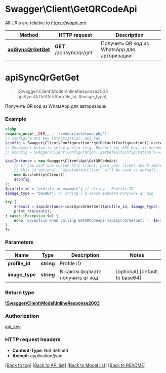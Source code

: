 # Swagger\Client\GetQRCodeApi

All URIs are relative to *https://wappi.pro*

Method | HTTP request | Description
------------- | ------------- | -------------
[**apiSyncQrGetGet**](GetQRCodeApi.md#apisyncqrgetget) | **GET** /api/sync/qr/get | Получить QR код из WhatsApp для авторизации

# **apiSyncQrGetGet**
> \Swagger\Client\Model\InlineResponse2003 apiSyncQrGetGet($profile_id, $image_type)

Получить QR код из WhatsApp для авторизации

### Example
```php
<?php
require_once(__DIR__ . '/vendor/autoload.php');
// Configure API key authorization: api_key
$config = Swagger\Client\Configuration::getDefaultConfiguration()->setApiKey('Authorization', 'YOUR_API_KEY');
// Uncomment below to setup prefix (e.g. Bearer) for API key, if needed
// $config = Swagger\Client\Configuration::getDefaultConfiguration()->setApiKeyPrefix('Authorization', 'Bearer');

$apiInstance = new Swagger\Client\Api\GetQRCodeApi(
    // If you want use custom http client, pass your client which implements `GuzzleHttp\ClientInterface`.
    // This is optional, `GuzzleHttp\Client` will be used as default.
    new GuzzleHttp\Client(),
    $config
);
$profile_id = "profile_id_example"; // string | Profile ID
$image_type = "base64"; // string | В каком формате получить qr код

try {
    $result = $apiInstance->apiSyncQrGetGet($profile_id, $image_type);
    print_r($result);
} catch (Exception $e) {
    echo 'Exception when calling GetQRCodeApi->apiSyncQrGetGet: ', $e->getMessage(), PHP_EOL;
}
?>
```

### Parameters

Name | Type | Description  | Notes
------------- | ------------- | ------------- | -------------
 **profile_id** | **string**| Profile ID |
 **image_type** | **string**| В каком формате получить qr код | [optional] [default to base64]

### Return type

[**\Swagger\Client\Model\InlineResponse2003**](../Model/InlineResponse2003.md)

### Authorization

[api_key](../../README.md#api_key)

### HTTP request headers

 - **Content-Type**: Not defined
 - **Accept**: application/json

[[Back to top]](#) [[Back to API list]](../../README.md#documentation-for-api-endpoints) [[Back to Model list]](../../README.md#documentation-for-models) [[Back to README]](../../README.md)


